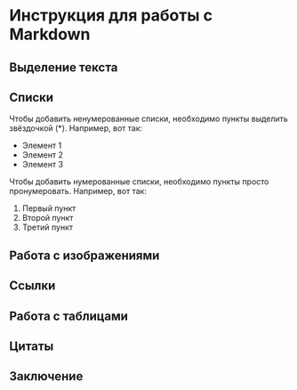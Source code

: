 # Инструкция для работы с Markdown

## Выделение текста

## Списки 

Чтобы добавить ненумерованные списки, необходимо пункты выделить звёздочкой (*).
Например, вот так:
* Элемент 1
* Элемент 2
* Элемент 3

Чтобы добавить нумерованные списки, необходимо пункты просто пронумеровать.
Например, вот так:
1. Первый пункт
2. Второй пункт
3. Третий пункт
## Работа с изображениями

## Ссылки 

## Работа с таблицами

## Цитаты

## Заключение